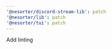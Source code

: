 ```yaml
---
'@nesorter/discord-stream-lib': patch
'@nesorter/lib': patch
'@nesorter/tui': patch
---
```


Add linting
